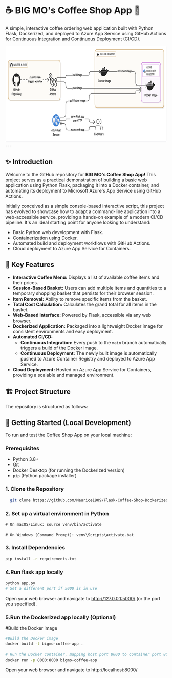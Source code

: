 # ☕ BIG MO's Coffee Shop App 🚀

A simple, interactive coffee ordering web application built with Python Flask, Dockerized, and deployed to Azure App Service using GitHub Actions for Continuous Integration and Continuous Deployment (CI/CD).

<img src="images/flowchart2.png" alt="CI/CD Pipeline Flowchart showing code push, Docker build, ACR, and Azure App Service deployment" width="700" height="300"/>
---

## ✨ Introduction

Welcome to the GitHub repository for **BIG MO's Coffee Shop App!** This project serves as a practical demonstration of building a basic web application using Python Flask, packaging it into a Docker container, and automating its deployment to Microsoft Azure's App Service using GitHub Actions.

Initially conceived as a simple console-based interactive script, this project has evolved to showcase how to adapt a command-line application into a web-accessible service, providing a hands-on example of a modern CI/CD pipeline. It's an ideal starting point for anyone looking to understand:

* Basic Python web development with Flask.
* Containerization using Docker.
* Automated build and deployment workflows with GitHub Actions.
* Cloud deployment to Azure App Service for Containers.

## 🌟 Key Features

* **Interactive Coffee Menu:** Displays a list of available coffee items and their prices.
* **Session-Based Basket:** Users can add multiple items and quantities to a temporary shopping basket that persists for their browser session.
* **Item Removal:** Ability to remove specific items from the basket.
* **Total Cost Calculation:** Calculates the grand total for all items in the basket.
* **Web-Based Interface:** Powered by Flask, accessible via any web browser.
* **Dockerized Application:** Packaged into a lightweight Docker image for consistent environments and easy deployment.
* **Automated CI/CD:**
    * **Continuous Integration:** Every push to the `main` branch automatically triggers a build of the Docker image.
    * **Continuous Deployment:** The newly built image is automatically pushed to Azure Container Registry and deployed to Azure App Service.
* **Cloud Deployment:** Hosted on Azure App Service for Containers, providing a scalable and managed environment.

## 🏗️ Project Structure

The repository is structured as follows:

## 🚀 Getting Started (Local Development)

To run and test the Coffee Shop App on your local machine:

### Prerequisites

* Python 3.8+
* Git
* Docker Desktop (for running the Dockerized version)
* `pip` (Python package installer)

### 1. Clone the Repository

```bash
  git clone https://github.com/Maurice1909/Flask-Coffee-Shop-Dockerized-to-Azure.git
```
### 2. Set up a virtual environment in Python
```python3 -m venv venv
# On macOS/Linux: source venv/bin/activate

# On Windows (Command Prompt): venv\Scripts\activate.bat
```

### 3. Install Dependencies

```bash
pip install -r requirements.txt
```

### 4.Run flask app locally

```bash
python app.py
# Set a different port if 5000 is in use
```
Open your web browser and navigate to http://127.0.0.1:5000/ (or the port you specified).


### 5.Run the Dockerized app locally (Optional)

#Build the Docker image

```bash
#Build the Docker image
docker build -t bigmo-coffee-app .

# Run the Docker container, mapping host port 8000 to container port 8000 (as exposed by Gunicorn)
docker run -p 8000:8000 bigmo-coffee-app
```

Open your web browser and navigate to http://localhost:8000/

